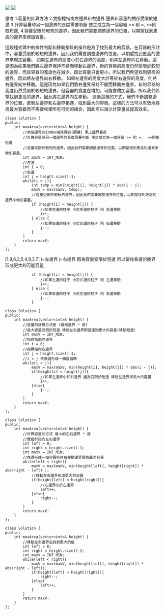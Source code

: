 ![](https://hackmd.io/_uploads/SkvJ44HF3.png)
![](https://hackmd.io/_uploads/Bkxg4NBt2.png)

思考
1.容量的計算方法
2.雙指標指向左邊界和右邊界 邊界和容量的關係受限於短邊
3.計算容量時另一個邊界的長度需要判斷 使之成立為一個容器 >= 則 =,  <=則取短邊, 
4.容量受限於較短的邊界，因此我們需要調整邊界的位置，以期望找到更高的邊界來增加容量。

這段程式碼中的條件判斷和移動指針的操作是為了找到最大的容器。在容器的形狀中，容量受限於較短的邊界，因此我們需要調整邊界的位置，以期望找到更高的邊界來增加容量。
如果左邊界的高度小於右邊界的高度，則將左邊界向右移動。這是因為如果我們將左邊界保持不變而移動右邊界，新的容器的高度仍然受限於較短的邊界，而且容器的寬度也在減少，因此容量只會更小。所以我們希望找到更高的邊界，因此將左邊界向右移動。
如果左邊界的高度大於等於右邊界的高度，則將右邊界向左移動。這是因為如果我們將右邊界保持不變而移動左邊界，新的容器的高度仍然受限於較短的邊界，但容器的寬度在增加，可能會增加容量。所以我們希望找到更高的邊界，因此將右邊界向左移動。
透過這樣的方式，我們不斷調整邊界的位置，直到左邊界和右邊界相遇，找到最大的容器。這樣的方法可以有效地尋找最大容器而不需要枚舉所有可能的組合，因此可以減少計算量並提高效率。
```c++=
class Solution {
public:
    int maxArea(vector<int>& height) {
        //兩個邊界的index相減得到|距離| 乘上邊界長度
        //計算容量時另一個邊界的長度需要判斷 使之成立為一個容器 >= 則 =,  <=則取短邊
        //容量受限於較短的邊界，因此我們需要調整邊界的位置，以期望找到更高的邊界來增加容量。
        int maxV = INT_MIN;
        //左邊
        int i = 0;
        //右邊
        int j = height.size()-1;
        while(i < j){
            int temp = min(height[i], height[j]) * abs(i - j);
            maxV = max(maxV, temp);
            //容量受限於較短的邊界，因此我們需要調整邊界的位置，以期望找到更高的邊界來增加容量。
            if (height[i] < height[j]) {
                //如果左邊的柱子 小於右邊的柱子 則 左邊移動
                i++;
            } else {
                //如果右邊的柱子 小於左邊的柱子 則 右邊移動
                j--;
            }
        }
        return maxV;
    }
};
```

[1,8,6,2,5,4,8,3,7]
i=左邊界
j=右邊界
因為容量受限於短邊 所以要找長邊的邊界 形成更大的可能容量

```c++=
            if (height[i] < height[j]) {
                //如果左邊的柱子 小於右邊的柱子 則 左邊移動
                i++;
            } else {
                //如果右邊的柱子 小於左邊的柱子 則 右邊移動
                j--;
            }
```

```c++=
class Solution {
public:
    int maxArea(vector<int>& height) {
        //容量的計算方式是 (最短邊界 * 底)
        //最大容量受限於短邊 移動左右邊界期望達到更大的容量(移動短邊)
        int maxV = INT_MIN;
        //指標指向左邊界
        int i = 0;
        //指標指向右邊界
        int j = height.size()-1;
        //i < j 代表還形成一個容器時
        while(i < j){
            maxV = max(maxV, min(height[i], height[j]) * abs(i - j));
            if(height[i] < height[j]){
                //如果左邊界小於右邊界 因為受限於短邊 移動左邊界求更大的容量
                i++;
            }else{
                j--;
            }
        }
        return maxV;
    }
};
```

```c++=
class Solution {
public:
    int maxArea(vector<int>& height) {
        //計算容量的方式 最小的左右邊界 * 底
        //雙指針指向左右邊界
        int left = 0;
        int right = height.size()-1;
        int maxV = INT_MIN;
        //在還形成一個容器時左右移動邊界尋找最大容量
        while(left < right){
            maxV = max(maxV, min(height[left], height[right]) * abs(right - left) );
            //移動左右邊界形成更大的容器
            if(height[left] < height[right]){
                //右邊界小於左邊界
                left++;
            }else{
                right--;
            }
        }
        return maxV;
    }
};

```

```c++=
class Solution {
public:
    int maxArea(vector<int>& height) {
        //移動左右邊界去找到更大的值
        int left = 0;
        int right = height.size()-1;
        int maxV = INT_MIN;
        while(left < right){
            maxV = max(maxV, min(height[left], height[right]) * abs(right - left));
            if(height[left] > height[right]){
                right--;
            }else{
                left++;
            }
        }
        return maxV;
    }
};

```